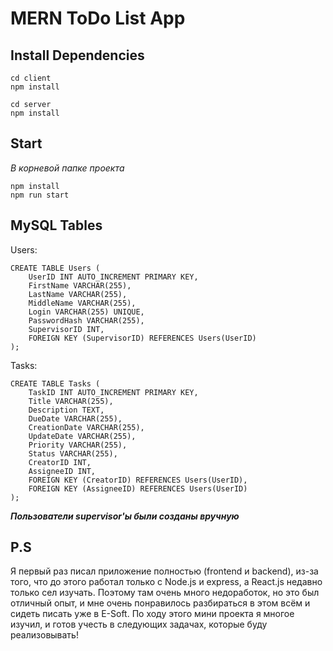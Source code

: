 # MERN ToDo List App

## Install Dependencies

```
cd client
npm install
```
```
cd server
npm install
```

## Start
*В корневой папке проекта*

```
npm install
npm run start
```

## MySQL Tables
Users:
```
CREATE TABLE Users (
    UserID INT AUTO_INCREMENT PRIMARY KEY,
    FirstName VARCHAR(255),
    LastName VARCHAR(255),
    MiddleName VARCHAR(255),
    Login VARCHAR(255) UNIQUE,
    PasswordHash VARCHAR(255),
    SupervisorID INT,
    FOREIGN KEY (SupervisorID) REFERENCES Users(UserID)
);
```

Tasks:
```
CREATE TABLE Tasks (
    TaskID INT AUTO_INCREMENT PRIMARY KEY,
    Title VARCHAR(255),
    Description TEXT,
    DueDate VARCHAR(255),
    CreationDate VARCHAR(255),
    UpdateDate VARCHAR(255),
    Priority VARCHAR(255),
    Status VARCHAR(255),
    CreatorID INT,
    AssigneeID INT,
    FOREIGN KEY (CreatorID) REFERENCES Users(UserID),
    FOREIGN KEY (AssigneeID) REFERENCES Users(UserID)
);
```
***Пользователи supervisor'ы были созданы вручную***

## P.S
Я первый раз писал приложение полностью (frontend и backend), из-за того, что до этого работал только с Node.js и express, а React.js недавно только сел изучать. Поэтому там очень много недоработок, но это был отличный опыт, и мне очень понравилось разбираться в этом всём и сидеть писать уже в E-Soft. По ходу этого мини проекта я многое изучил, и готов учесть в следующих задачах, которые буду реализовывать!
